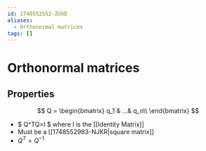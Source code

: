 ```yaml
---
id: 1748552552-ZUXD
aliases:
  - Orthonormal matrices
tags: []
---
```


# Orthonormal matrices

## Properties


$$
Q = \begin{bmatrix}
q_1 & ...&  q_n\\
\end{bmatrix}
$$

- $ Q^TQ=I $
  where I is the [[Identity Matrix]]
- Must be a [[1748552983-NJKR|square matrix]]
- $Q^T=Q^{-1}$
